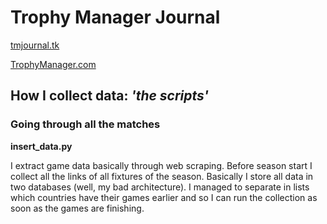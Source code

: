 # Trophy Manager Journal
[tmjournal.tk](https://tmjournal.tk)

[TrophyManager.com](http://trophymanager.com/?c=4322018)

## How I collect data: *'the scripts'*

### Going through all the matches

**insert_data.py**

I extract game data basically through web scraping. 
Before season start I collect all the links of all fixtures of the season. 
Basically I store all data in two databases (well, my bad architecture).
I managed to separate in lists which countries have their games earlier and so I can run the collection as soon as the games are finishing.
